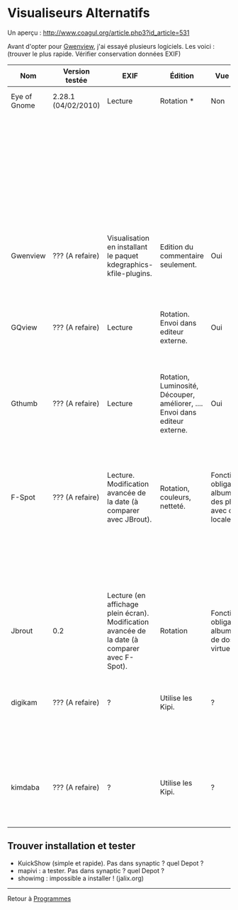 # Visualiseurs Alternatifs

Un aperçu : <http://www.coagul.org/article.php3?id_article=531>

Avant d'opter pour [Gwenview](Gwenview), j'ai essayé
plusieurs logiciels. Les voici : (trouver le plus rapide. Vérifier
conservation données EXIF)

| Nom            | Version testée           | EXIF              | Édition                            | Vue dossiers | Diaporama           | Catégories                                          | Plus                                                       | Interface   | [apt-url](Apt-url) (Installation) |
|----------------|--------------------------|-------------------|------------------------------------|--------------|---------------------|----------------------------------------------------|------------------------------------------------------------|-------------|------------------------------------|
| Eye of Gnome   | 2.28.1 (04/02/2010)     | Lecture           | Rotation *                         | Non          | Oui *               | Non                                                | Celui par défaut de [Ubuntu](linux/dist/Ubuntu), simple et efficace. | Bonne       | par défaut                        |
|                |                          |                   |                                    |              |                     |                                                    | N'enregistre pas les images modifiées par défaut.         |             |                                    |
|                |                          |                   |                                    |              |                     |                                                    | Diaporama seulement en plein écran.                        |             |                                    |
|                |                          |                   |                                    |              |                     |                                                    | Greffons disponibles (comment les trouver/installer ?).  |             |                                    |
|                |                          |                   |                                    |              |                     |                                                    | Panneau latéral grisé (besoin de greffon(s) ?).          |             |                                    |
| Gwenview       | ??? (A refaire)         | Visualisation en installant le paquet kdegraphics-kfile-plugins. | Edition du commentaire seulement. | Oui          | Fenetre ou plein ecran | Non                                                | Utilise les Kipi                                          | Bonne       | [gwenview](apt://gwenview)         |
|                |                          |                   |                                    |              |                     |                                                    | *A tester : modules Kipi*                                   |             |                                    |
| GQview         | ??? (A refaire)         | Lecture           | Rotation. Envoi dans editeur externe. | Oui          | Oui, fenêtre ou plein écran. Récursif possible. | Mots-clefs (sauvegardés dans $HOME/.gqview/metadata)    | Recherche doublons                                      | Bonne !     |                                    |
|                |                          |                   |                                    |              |                     |                                                    | (Plutôt lent)                                             |             |                                    |
| Gthumb         | ??? (A refaire)         | Lecture           | Rotation, Luminosité, Découper, améliorer, .... Envoi dans editeur externe. | Oui          | Oui, fenêtre ou plein écran. | Oui (dans .comments du répertoire courant)           | Recherche doublons. Création image index. Création album Web | Moins pratique que GQview, mais édition avancée et modification date EXIF. |                                    |
|                |                          |                   |                                    |              |                     |                                                    | (à tester : les différentes fonctions d'édition)       |             |                                    |
| F-Spot         | ??? (A refaire)         | Lecture. Modification avancée de la date (à comparer avec JBrout). | Rotation, couleurs, netteté.       | Fonctionnement obligatoire par album (import des photos avec copie locale ou non) | Oui, seulement en plein écran.                          | Oui (gestion ?)                                   | Explorations (Flickr, PicasaWeb ou "Gallery", "Original Photo Gallery", HTML, dossier) | Semblable à Picasa.                                       |                                    |
|                |                          |                   |                                    |              |                     |                                                    | (mode gestionnaire - A tester : fonctions export album) Aide dispo ici : [http://f-spot.org/User_Guide](http://f-spot.org/User_Guide) |                                    |
| Jbrout         | 0.2                      | Lecture (en affichage plein écran). Modification avancée de la date (à comparer avec F-Spot). | Rotation                            | Fonctionnement obligatoire par albums (ajout de dossiers virtuels) | Oui, seulement en plein écran avec infos EXIF. | Oui (gestion ?)                                   | Export PicasaWeb, HTML, dossier                             | Sobre       |                                    |
|                |                          |                   |                                    |              |                     |                                                    | Attention, pas encore stable (version 0.2)                |             |                                    |
| digikam        | ??? (A refaire)         | ?                 | Utilise les Kipi.                  | ?            | ?                   | ?                                                  | Utilise les Kipi                                          | ?           |                                    |
|                |                          |                   |                                    |              |                     |                                                    | *pas mal. pourquoi il recopie les albums dans un dossier albums ? permet de modifier la date et d'ajouter des commentaires* |             |                                    |
| kimdaba        | ??? (A refaire)         | ?                 | Utilise les Kipi.                  | ?            | ?                   | ?                                                  | Utilise les Kipi                                          | ?           |                                    |
|                |                          |                   |                                    |              |                     |                                                    | *id digikam ? modif date, et ajouts onglets, descr, ...* |             |                                    |


## Trouver installation et tester

- KuickShow (simple et rapide). Pas dans synaptic ? quel Depot ?
- mapivi : a tester. Pas dans synaptic ? quel Depot ?
- showimg : impossible a installer ! (jalix.org)

------------------------------------------------------------------------

Retour à [Programmes](Programmes)
